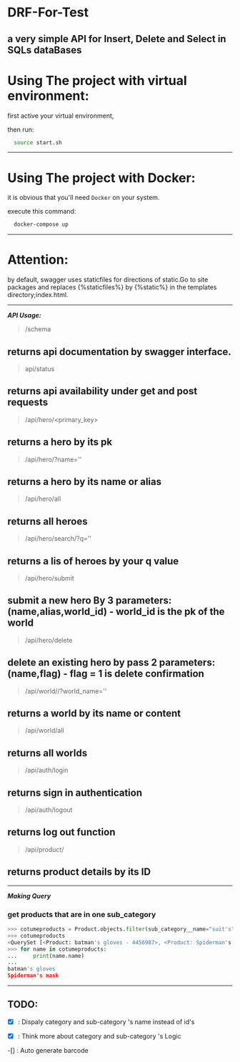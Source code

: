 # DRF-For-Test
a very simple API for Insert, Delete and Select in SQLs dataBases
---
# Using The project with virtual environment:
first active your virtual environment,

then run:

``` bash
  source start.sh
```
---
# Using The project with Docker:
it is obvious that you'll need `Docker` on your system.

execute this command:

```bash
  docker-compose up
```
---

# Attention:
by default, swagger uses staticfiles for directions of static.Go to site packages and replaces {%staticfiles%} by {%static%} in the templates directory;index.html.

---

***API Usage:***

> /schema

## returns api documentation by swagger interface.


> api/status

## returns api availability under get and post requests

> /api/hero/<primary_key>

## returns a hero by its pk

> /api/hero/?name=''

## returns a hero by its name or alias

> /api/hero/all

## returns all heroes

> /api/hero/search/?q=''

## returns a lis of heroes by your q value

> /api/hero/submit

## submit a new hero By 3 parameters:(name,alias,world_id) - world_id is the pk of the world

> /api/hero/delete

## delete an existing hero by pass 2 parameters:(name,flag) - flag = 1  is delete confirmation

> /api/world//?world_name=''

## returns a world by its name or content

> /api/world/all

## returns all worlds


> /api/auth/login

## returns sign in authentication

> /api/auth/logout

## returns log out function

> /api/product/<id>

## returns product details by its ID

---

***Making Query***

### get products that are in one sub_category

```python
>>> cotumeproducts = Product.objects.filter(sub_category__name="suit's")
>>> cotumeproducts
<QuerySet [<Product: batman's gloves - 4456987>, <Product: Spiderman's mask - 3365479>]>
>>> for name in cotumeproducts:
...     print(name.name)
...
batman's gloves
Spiderman's mask
```
---
## TODO:

-[x] : Dispaly category and sub-category 's name instead of id's

-[x] : Think more about category and sub-category 's Logic

-[] : Auto generate barcode
